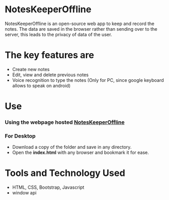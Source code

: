 # NotesKeeperOffline
 NotesKeeperOffline is an open-source web app to keep and record the notes. The data are saved in the browser rather than sending over to the server, this leads to the privacy of data of the user.                 


# The key features are
- Create new notes
- Edit, view and delete previous notes
- Voice recognition to type the notes (Only for PC, since google keyboard allows to speak on android)

# Use
<h3> Using the webpage hosted <a href='https://pkpawankushwaha.github.io/NotesKeeperOffline/index.html'>NotesKeeperOffline</a></h3>

<h3>For Desktop</h3> 
  <ul>
 <li>Download a copy of the folder and save in any directory.</li>
 <li>Open the <b>index.html</b> with any browser and bookmark it for ease.</li>
  </ul>
  
# Tools and Technology Used
<ul>
 <li>HTML, CSS, Bootstrap, Javascript</li>
 <li>window api</li>
 </ul
 
